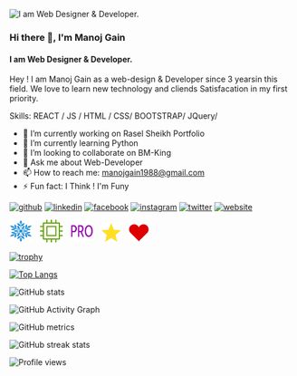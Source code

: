 
![I am Web Designer & Developer.](https://www.linkedin.com/in/manojgain1988/)
### Hi there 👋, I'm Manoj Gain
#### I am Web Designer & Developer.


Hey !  I am  Manoj Gain as a web-design & Developer  since 3 yearsin this field. We love to learn new technology and cliends Satisfacation in my first priority.

Skills:  REACT / JS / HTML / CSS/ BOOTSTRAP/ JQuery/

- 🔭 I’m currently working on Rasel Sheikh Portfolio 
- 🌱 I’m currently learning Python 
- 👯 I’m looking to collaborate on BM-King 
- 💬 Ask me about Web-Developer 
- 📫 How to reach me: manojgain1988@gmail.com 
- ⚡ Fun fact: I Think ! I'm Funy 


[<img src='https://cdn.jsdelivr.net/npm/simple-icons@3.0.1/icons/github.svg' alt='github' height='40'>](https://github.com/manojgain1988)  [<img src='https://cdn.jsdelivr.net/npm/simple-icons@3.0.1/icons/linkedin.svg' alt='linkedin' height='40'>](https://www.linkedin.com/in/https://www.linkedin.com/in/manojgain1988//)  [<img src='https://cdn.jsdelivr.net/npm/simple-icons@3.0.1/icons/facebook.svg' alt='facebook' height='40'>](https://www.facebook.com/https://facebook.com/web.manojgain)  [<img src='https://cdn.jsdelivr.net/npm/simple-icons@3.0.1/icons/instagram.svg' alt='instagram' height='40'>](https://www.instagram.com/https://www.instagram.com/web.manojgain//)  [<img src='https://cdn.jsdelivr.net/npm/simple-icons@3.0.1/icons/twitter.svg' alt='twitter' height='40'>](https://twitter.com/https://twitter.com/ManojGain2)  [<img src='https://cdn.jsdelivr.net/npm/simple-icons@3.0.1/icons/icloud.svg' alt='website' height='40'>](https://manojgain1988.github.io/manoj-gain-portfolio-3/)  

<a href='https://archiveprogram.github.com/'><img src='https://raw.githubusercontent.com/acervenky/animated-github-badges/master/assets/acbadge.gif' width='40' height='40'></a> <a href='https://docs.github.com/en/developers'><img src='https://raw.githubusercontent.com/acervenky/animated-github-badges/master/assets/devbadge.gif' width='40' height='40'></a> <a href='https://github.com/pricing'><img src='https://raw.githubusercontent.com/acervenky/animated-github-badges/master/assets/pro.gif' width='40' height='40'></a> <a href='https://stars.github.com/'><img src='https://raw.githubusercontent.com/acervenky/animated-github-badges/master/assets/starbadge.gif' width='35' height='35'></a> <a href='https://docs.github.com/en/github/supporting-the-open-source-community-with-github-sponsors'><img src='https://raw.githubusercontent.com/acervenky/animated-github-badges/master/assets/sponsorbadge.gif' width='35' height='35'></a> 

[![trophy](https://github-profile-trophy.vercel.app/?username=manojgain1988)](https://github.com/ryo-ma/github-profile-trophy)

[![Top Langs](https://github-readme-stats.vercel.app/api/top-langs/?username=manojgain1988)](https://github.com/anuraghazra/github-readme-stats)

![GitHub stats](https://github-readme-stats.vercel.app/api?username=manojgain1988&show_icons=true&count_private=true)  

![GitHub Activity Graph](https://activity-graph.herokuapp.com/graph?username=manojgain1988)  

![GitHub metrics](https://metrics.lecoq.io/manojgain1988)  

![GitHub streak stats](https://streak-stats.demolab.com/?user=manojgain1988)  

![Profile views](https://gpvc.arturio.dev/manojgain1988)  
